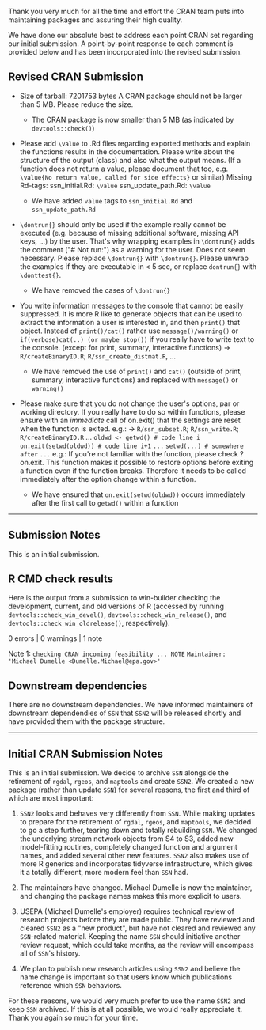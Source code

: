 Thank you very much for all the time and effort the CRAN team puts into maintaining
packages and assuring their high quality. 

We have done our absolute best to address each point CRAN set regarding our initial submission.
A point-by-point response to each comment is provided below and has been incorporated into the revised submission.

## Revised CRAN Submission

* Size of tarball: 7201753 bytes A CRAN package should not be larger than 5 MB.
  Please reduce the size.
    * The CRAN package is now smaller than 5 MB (as indicated by `devtools::check()`)
    
* Please add `\value` to .Rd files regarding exported methods and explain the functions results in the documentation. Please write about the structure of the output (class) and also what the output means. (If a function does not return a value, please document that too, e.g.
`\value{No return value, called for side effects}` or similar) Missing Rd-tags: ssn_initial.Rd: `\value` ssn_update_path.Rd: `\value`
    * We have added `value` tags to `ssn_initial.Rd` and `ssn_update_path.Rd`
    
* `\dontrun{}` should only be used if the example really cannot be executed (e.g. because of missing additional software, missing API keys, ...) by the user. That's why wrapping examples in `\dontrun{}` adds the comment ("# Not run:") as a warning for the user. Does not seem necessary.
Please replace `\dontrun{}` with `\dontrun{}`. Please unwrap the examples if they are executable in < 5 sec, or replace `dontrun{}` with `\donttest{}`.
    * We have removed the cases of `\dontrun{}`
    
* You write information messages to the console that cannot be easily suppressed.
It is more R like to generate objects that can be used to extract the information a user is interested in, and then `print()` that object.
Instead of `print()/cat()` rather use `message()/warning()` or
`if(verbose)cat(..) (or maybe stop())` if you really have to write text to the console. (except for print, summary, interactive functions) -> `R/createBinaryID.R`; `R/ssn_create_distmat.R`, ...
    * We have removed the use of `print()` and `cat()` (outside of print, summary, interactive functions) and replaced with `message()` or `warning()`

    
* Please make sure that you do not change the user's options, par or working directory. If you really have to do so within functions, please ensure with an *immediate* call of on.exit() that the settings are reset when the function is exited.
e.g.: -> `R/ssn_subset.R`; `R/ssn_write.R`; `R/createBinaryID.R` ...
`oldwd <- getwd() # code line i`
`on.exit(setwd(oldwd)) # code line i+1`
`...`
`setwd(...) # somewhere after`
`...`
e.g.:
If you're not familiar with the function, please check ?on.exit. This function makes it possible to restore options before exiting a function even if the function breaks. Therefore it needs to be called immediately after the option change within a function.
    * We have ensured that `on.exit(setwd(oldwd))` occurs immediately after the first call to `getwd()` within a function


-------

## Submission Notes

This is an initial submission.

## R CMD check results

Here is the output from a submission to win-builder checking the 
development, current, and old versions of R (accessed by running
`devtools::check_win_devel()`, `devtools::check_win_release()`,
and `devtools::check_win_oldrelease()`, respectively). 

0 errors | 0 warnings | 1 note

Note 1: `checking CRAN incoming feasibility ... NOTE`
  `Maintainer: 'Michael Dumelle <Dumelle.Michael@epa.gov>'`

## Downstream dependencies

There are no downstream dependencies. We have informed maintainers of downstream
dependendies of `SSN` that `SSN2` will be released shortly and have provided
them with the package structure.

-------

## Initial CRAN Submission Notes

This is an initial submission. We decide to archive `SSN`
alongside the retirement of `rgdal`, `rgeos`, and
`maptools` and create `SSN2`. We created a new package (rather than update 
`SSN`) for several reasons, the first and third of which are most important:

1. `SSN2` looks and behaves very differently from `SSN`. While making updates
to prepare for the retirement of `rgdal`, `rgeos`, and `maptools`, we decided
to go a step further, tearing down and totally rebuilding `SSN`. We changed the
underlying stream network objects from S4 to S3, added new model-fitting routines,
completely changed function and argument names, and added several other new 
features. `SSN2` also makes use of more R generics and incorporates tidyverse
infrastructure, which gives it a totally different, more modern feel than
`SSN` had.

2. The maintainers have changed. Michael Dumelle is now the maintainer, and
changing the package names makes this more explicit to users.

3. USEPA (Michael Dumelle's employer) requires technical review of research
projects before they are made public. They have reviewed and cleared `SSN2`
as a "new product", but have not cleared and reviewed any `SSN`-related material.
Keeping the name `SSN` should initiative another review request, which could 
take months, as the review will encompass all of `SSN`'s history.

4. We plan to publish new research articles using `SSN2` and believe the name
change is important so that users know which publications reference which 
`SSN` behaviors.

For these reasons, we would very much prefer to use the name `SSN2` and keep
`SSN` archived. If this is at all possible, we would really appreciate it.
Thank you again so much for your time.

